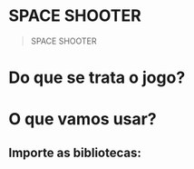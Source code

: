 # **SPACE SHOOTER**
> SPACE SHOOTER


# Do que se trata o jogo?


# O que vamos usar?


## Importe as bibliotecas:

#####

#####

#####

#####

